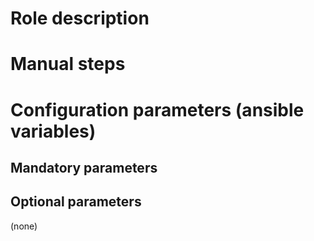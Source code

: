 # Role description

# Manual steps

# Configuration parameters (ansible variables)


## Mandatory parameters

## Optional parameters

(none)
